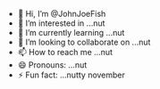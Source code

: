 - 👋 Hi, I’m @JohnJoeFish
- 👀 I’m interested in ...nut
- 🌱 I’m currently learning ...nut
- 💞️ I’m looking to collaborate on ...nut
- 📫 How to reach me ...nut
- 😄 Pronouns: ...nut
- ⚡ Fun fact: ...nutty november

<!---
JohnJoeFish/JohnJoeFish is a ✨ special ✨ repository because its `README.md` (this file) appears on your GitHub profile.
You can click the Preview link to take a look at your changes.
--->
